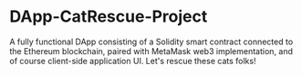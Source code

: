 # DApp-CatRescue-Project
A fully functional DApp consisting of a Solidity smart contract connected to the Ethereum blockchain, paired with MetaMask web3 implementation, and of course client-side application UI. Let's rescue these cats folks!
